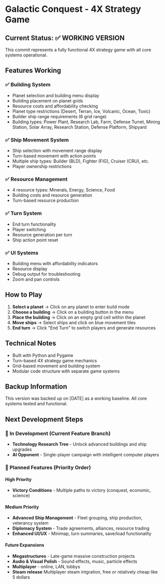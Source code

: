 # Galactic Conquest - 4X Strategy Game

## Current Status: ✅ WORKING VERSION

This commit represents a fully functional 4X strategy game with all core systems operational.

## Features Working

### ✅ Building System
- Planet selection and building menu display
- Building placement on planet grids
- Resource costs and affordability checking
- Planet type restrictions (Desert, Terran, Ice, Volcanic, Ocean, Toxic)
- Builder ship range requirements (6 grid range)
- Building types: Power Plant, Research Lab, Farm, Defense Turret, Mining Station, Solar Array, Research Station, Defense Platform, Shipyard

### ✅ Ship Movement System
- Ship selection with movement range display
- Turn-based movement with action points
- Multiple ship types: Builder (BLD), Fighter (FIG), Cruiser (CRU), etc.
- Player ownership restrictions

### ✅ Resource Management
- 4 resource types: Minerals, Energy, Science, Food
- Building costs and resource generation
- Turn-based resource production

### ✅ Turn System
- End turn functionality
- Player switching
- Resource generation per turn
- Ship action point reset

### ✅ UI Systems
- Building menu with affordability indicators
- Resource display
- Debug output for troubleshooting
- Zoom and pan controls

## How to Play

1. **Select a planet** → Click on any planet to enter build mode
2. **Choose a building** → Click on a building button in the menu
3. **Place the building** → Click on an empty grid cell within the planet
4. **Move ships** → Select ships and click on blue movement tiles
5. **End turn** → Click "End Turn" to switch players and generate resources

## Technical Notes

- Built with Python and Pygame
- Turn-based 4X strategy game mechanics
- Grid-based movement and building system
- Modular code structure with separate game systems

## Backup Information

This version was backed up on [DATE] as a working baseline.
All core systems tested and functional.

## Next Development Steps

### 🚧 In Development (Current Feature Branch)
- **Technology Research Tree** - Unlock advanced buildings and ship upgrades
- **AI Opponent** - Single-player campaign with intelligent computer players
  
### 🎯 Planned Features (Priority Order)

#### **High Priority**

- **Victory Conditions** - Multiple paths to victory (conquest, economic, science)

#### **Medium Priority** 
- **Advanced Ship Management** - Fleet grouping, ship production, veterancy system
- **Diplomacy System** - Trade agreements, alliances, resource trading
- **Enhanced UI/UX** - Minimap, turn summaries, save/load functionality

#### **Future Expansions**
- **Megastructures** - Late-game massive construction projects
- **Audio & Visual Polish** - Sound effects, music, particle effects
- **Multiplayer** - online, LAN, lobbys
- **Steam release** Multiplayer steam intgration, free or relatively cheap like 5 dollars

